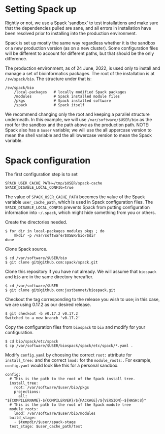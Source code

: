 # Setting Spack up

Rightly or not, we use a Spack 'sandbox' to test installations and
make sure that the dependencies pulled are sane, and all errors
in installation have been resolved prior to installing into the
production environment.

Spack is set up mostly the same way regardless whether it is the
sandbox or a new production version (as on a new cluster).  Some
configuration files will be different to account for different
paths, but that should be the only difference.

The production environment, as of 24 June, 2022, is used only to
install and manage a set of bioinformatics packages.  The root
of the installation is at `/sw/spack/bio`.  The structure under
that is:

```
/sw/spack/bio
    /local-packages   # locally modified Spack packages
    /modules          # Spack installed module files
    /pkgs             # Spack installed software
    /spack            # Spack itself
```

We recommend changing only the root and keeping a parallel
structure underneath.  In this example, we will use
`/var/software/$USER/bio` as the root for the sandbox and
the path above as the production path.  NOTE:  Spack also
has a `$user` variable; we will use the all uppercase version
to mean the shell variable and the all lowercase version to
mean the Spack variable.

# Spack configuration

The first configuration step is to set

```
SPACK_USER_CACHE_PATH=/tmp/$USER/spack-cache
SPACK_DISABLE_LOCAL_CONFIG=true
```

The value of `SPACK_USER_CACHE_PATH` becomes the value of the
Spack variable `user_cache_path`, which is used in Spack
configuration files.  The `SPACK_DISABLE_LOCAL_CONFIG`
prevents Spack from putting configuration information into
`~/.spack`, which might hide something from you or others.

Create the directories needed.

```
$ for dir in local-packages modules pkgs ; do
    mkdir -p /var/software/$USER/bio/$dir
done
```

Clone Spack source.

```
$ cd /var/software/$USER/bio
$ git clone git@github.com:spack/spack.git
```

Clone this repository if you have not already.  We will
assume that `biospack` and `bio` are in the same directory
hereafter.

```
$ cd /var/software/$USER
$ git clone git@github.com:justbennet/biospack.git
```

Checkout the tag corresponding to the release you wish to
use; in this case, we are using 0.17.2 as our desired release.

```
$ git checkout -b v0.17.2 v0.17.2
Switched to a new branch 'v0.17.2'
```

Copy the configuration files from `biospack` to `bio` and
modify for your configuration.

```
$ cd bio/spack/etc/spack
$ cp /var/software/$USER/biospack/spack/etc/spack/*.yaml .
```

Modify `config.yaml` by choosing the correct `root:` attribute for
`install_tree:` and the correct `lmod:` for the `module_roots:`.
For example, `config.yaml` would look like this for a personal
sandbox.

```
config:
  # This is the path to the root of the Spack install tree.
  install_tree:
    root: /var/software/$user/bio/pkgs
    projections:
      all: "${COMPILERNAME}-${COMPILERVER}/${PACKAGE}/${VERSION}-${HASH:8}"
  # This is the path to the root of the Spack module tree
  module_roots:
    lmod: /var/software/$user/bio/modules
  build_stage:
    - $tempdir/$user/spack-stage
  test_stage: $user_cache_path/test
```

